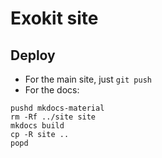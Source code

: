 # Exokit site

## Deploy

- For the main site, just `git push`
- For the docs:
```
pushd mkdocs-material
rm -Rf ../site site
mkdocs build
cp -R site ..
popd
```
